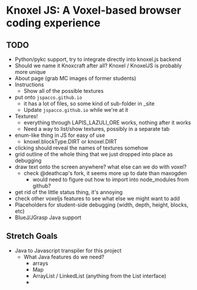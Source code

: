 # Knoxel JS: A Voxel-based browser coding experience

## TODO
* Python/pykc support, try to integrate directly into knoxel.js backend
* Should we name it Knoxcraft after all? Knoxel / KnoxelJS is probably more unique
* About page (grab MC images of former students)
* Instructions
    * Show all of the possible textures
* put onto `jspacco.github.io`
    * it has a lot of files, so some kind of sub-folder in _site
    * Update `jspacco.github.io` while we're at it
* Textures!
    * everything through LAPIS_LAZULI_ORE works, nothing after it works
    * Need a way to list/show textures, possibly in a separate tab
* enum-like thing in JS for easy of use
    * knoxel.blockType.DIRT or knoxel.DIRT
* clicking should reveal the names of textures somehow
* grid outline of the whole thing that we just dropped into place as debugging
* draw text onto the screen anywhere? what else can we do with voxel?
    * check @deathcap's fork, it seems more up to date than maxogden
        * would need to figure out how to import into node_modules from github?
* get rid of the little status thing, it's annoying
* check other voxeljs features to see what else we might want to add
* Placeholders for student-side debugging (width, depth, height, blocks, etc)
* BlueJ/JGrasp Java support

## Stretch Goals
* Java to Javascript transpiler for this project
    * What Java features do we need?
        * arrays
        * Map
        * ArrayList / LinkedList (anything from the List interface)
        * 
